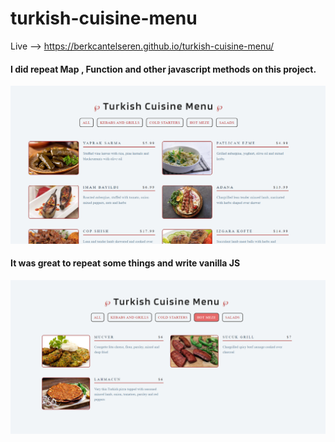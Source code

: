 # turkish-cuisine-menu

Live --> https://berkcantelseren.github.io/turkish-cuisine-menu/

#### I did repeat Map , Function and other javascript methods on this project.

<img src="img/Screenshot_1.png">

#### It was great to repeat some things and write vanilla JS

<img src="img/Screenshot_2.png">

